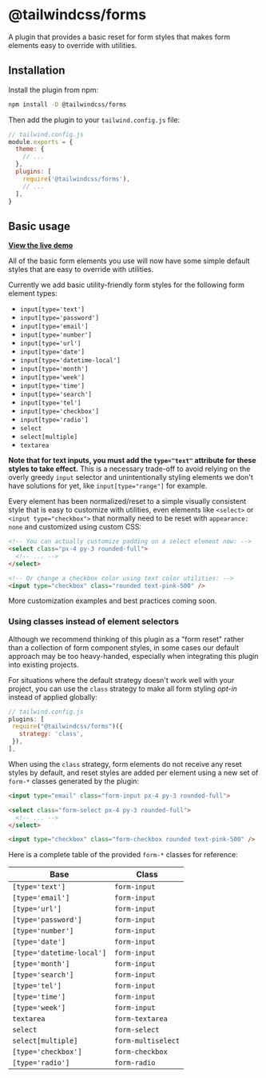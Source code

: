 # @tailwindcss/forms

A plugin that provides a basic reset for form styles that makes form elements easy to override with utilities.

## Installation

Install the plugin from npm:

```sh
npm install -D @tailwindcss/forms
```

Then add the plugin to your `tailwind.config.js` file:

```js
// tailwind.config.js
module.exports = {
  theme: {
    // ...
  },
  plugins: [
    require('@tailwindcss/forms'),
    // ...
  ],
}
```

## Basic usage

[**View the live demo**](https://tailwindcss-forms.vercel.app/)

All of the basic form elements you use will now have some simple default styles that are easy to override with utilities.

Currently we add basic utility-friendly form styles for the following form element types:

- `input[type='text']`
- `input[type='password']`
- `input[type='email']`
- `input[type='number']`
- `input[type='url']`
- `input[type='date']`
- `input[type='datetime-local']`
- `input[type='month']`
- `input[type='week']`
- `input[type='time']`
- `input[type='search']`
- `input[type='tel']`
- `input[type='checkbox']`
- `input[type='radio']`
- `select`
- `select[multiple]`
- `textarea`

**Note that for text inputs, you must add the `type="text"` attribute for these styles to take effect.** This is a necessary trade-off to avoid relying on the overly greedy `input` selector and unintentionally styling elements we don't have solutions for yet, like `input[type="range"]` for example.

Every element has been normalized/reset to a simple visually consistent style that is easy to customize with utilities, even elements like `<select>` or `<input type="checkbox">` that normally need to be reset with `appearance: none` and customized using custom CSS:

```html
<!-- You can actually customize padding on a select element now: -->
<select class="px-4 py-3 rounded-full">
  <!-- ... -->
</select>

<!-- Or change a checkbox color using text color utilities: -->
<input type="checkbox" class="rounded text-pink-500" />
```

More customization examples and best practices coming soon.

### Using classes instead of element selectors

Although we recommend thinking of this plugin as a "form reset" rather than a collection of form component styles, in some cases our default approach may be too heavy-handed, especially when integrating this plugin into existing projects.

For situations where the default strategy doesn't work well with your project, you can use the `class` strategy to make all form styling _opt-in_ instead of applied globally:

```js
// tailwind.config.js
plugins: [
 require("@tailwindcss/forms")({
   strategy: 'class',
 }),
],
```

When using the `class` strategy, form elements do not receive any reset styles by default, and reset styles are added per element using a new set of `form-*` classes generated by the plugin:

```html
<input type="email" class="form-input px-4 py-3 rounded-full">

<select class="form-select px-4 py-3 rounded-full">
  <!-- ... -->
</select>

<input type="checkbox" class="form-checkbox rounded text-pink-500" />
```

Here is a complete table of the provided `form-*` classes for reference:

| Base                      | Class              |
| ------------------------- | ------------------ |
| `[type='text']`           | `form-input`       |
| `[type='email']`          | `form-input`       |
| `[type='url']`            | `form-input`       |
| `[type='password']`       | `form-input`       |
| `[type='number']`         | `form-input`       |
| `[type='date']`           | `form-input`       |
| `[type='datetime-local']` | `form-input`       |
| `[type='month']`          | `form-input`       |
| `[type='search']`         | `form-input`       |
| `[type='tel']`            | `form-input`       |
| `[type='time']`           | `form-input`       |
| `[type='week']`           | `form-input`       |
| `textarea`                | `form-textarea`    |
| `select`                  | `form-select`      |
| `select[multiple]`        | `form-multiselect` |
| `[type='checkbox']`       | `form-checkbox`    |
| `[type='radio']`          | `form-radio`       |
